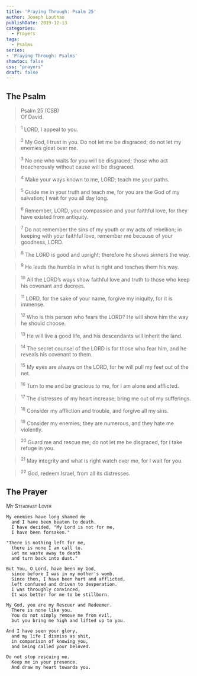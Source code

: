 ```yaml
---
title: 'Praying Through: Psalm 25'
author: Joseph Louthan
publishDate: 2019-12-13
categories:
  - Prayers
tags:
  - Psalms
series:
- 'Praying Through: Psalms'
showtoc: false
css: "prayers"
draft: false
---
```

## The Psalm

>Psalm 25 (CSB)  
><sup></sup> Of David. 

><sup>1</sup> LORD, I appeal to you. 

><sup>2</sup> My God, I trust in you. Do not let me be disgraced; do not let my enemies gloat over me. 

><sup>3</sup> No one who waits for you will be disgraced; those who act treacherously without cause will be disgraced. 

><sup>4</sup> Make your ways known to me, LORD; teach me your paths. 

><sup>5</sup> Guide me in your truth and teach me, for you are the God of my salvation; I wait for you all day long. 

><sup>6</sup> Remember, LORD, your compassion and your faithful love, for they have existed from antiquity. 

><sup>7</sup> Do not remember the sins of my youth or my acts of rebellion; in keeping with your faithful love, remember me because of your goodness, LORD. 

><sup>8</sup> The LORD is good and upright; therefore he shows sinners the way. 

><sup>9</sup> He leads the humble in what is right and teaches them his way. 

><sup>10</sup> All the LORD’s ways show faithful love and truth to those who keep his covenant and decrees. 

><sup>11</sup> LORD, for the sake of your name, forgive my iniquity, for it is immense. 

><sup>12</sup> Who is this person who fears the LORD? He will show him the way he should choose. 

><sup>13</sup> He will live a good life, and his descendants will inherit the land. 

><sup>14</sup> The secret counsel of the LORD is for those who fear him, and he reveals his covenant to them. 

><sup>15</sup> My eyes are always on the LORD, for he will pull my feet out of the net. 

><sup>16</sup> Turn to me and be gracious to me, for I am alone and afflicted. 

><sup>17</sup> The distresses of my heart increase; bring me out of my sufferings. 

><sup>18</sup> Consider my affliction and trouble, and forgive all my sins. 

><sup>19</sup> Consider my enemies; they are numerous, and they hate me violently. 

><sup>20</sup> Guard me and rescue me; do not let me be disgraced, for I take refuge in you. 

><sup>21</sup> May integrity and what is right watch over me, for I wait for you. 

><sup>22</sup> God, redeem Israel, from all its distresses.

## The Prayer

<div style="font-variant: small-caps;">My Steadfast Lover</div>

```text
My enemies have long shamed me
  and I have been beaten to death.
  I have decided, "My Lord is not for me,
  I have been forsaken."

"There is nothing left for me,
  there is none I am call to.
  Let me waste away to death
  and turn back into dust."

But You, O Lord, have been my God,
  since before I was in my mother's womb.
  Since then, I have been hurt and afflicted,
  left confused and driven to desperation.
  I was throughly convinced,
  It was better for me to be stillborn.

My God, you are my Rescuer and Redeemer.
  There is none like you.
  You do not simply remove me from evil,
  but you bring me high and lifted up to you.

And I have seen your glory,
  and my life I dismiss as shit,
  in comparison of knowing you,
  and being called your beloved.

Do not stop rescuing me.
  Keep me in your presence.
  And draw my heart towards you.
```
